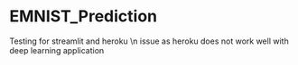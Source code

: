 # EMNIST_Prediction
Testing for streamlit and heroku \n
issue as heroku does not work well with deep learning application
